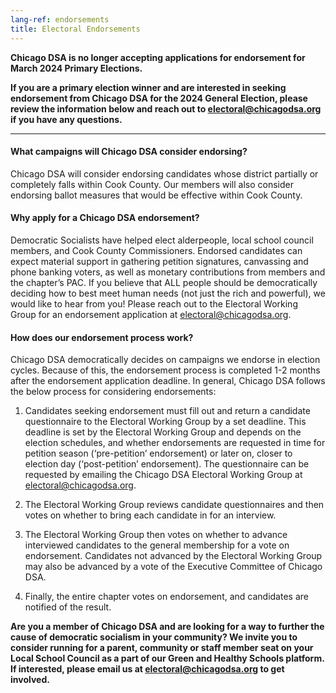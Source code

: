 ```yaml
---
lang-ref: endorsements
title: Electoral Endorsements
---
```


**Chicago DSA is no longer accepting applications for endorsement for March 2024 Primary Elections.** 

**If you are a primary election winner and are interested in seeking endorsement from Chicago DSA for the 2024 General Election, please review the information below and reach out to <electoral@chicagodsa.org> if you have any questions.**

---
#### What campaigns will Chicago DSA consider endorsing? 
Chicago DSA will consider endorsing candidates whose district partially or completely falls within Cook County.  Our members will also consider endorsing ballot measures that would be effective within Cook County.

#### Why apply for a Chicago DSA endorsement?
Democratic Socialists have helped elect alderpeople, local school council members, and Cook County Commissioners. Endorsed candidates can expect material support in gathering petition signatures, canvassing and phone banking voters, as well as monetary contributions from members and the chapter’s PAC.  If you believe that ALL people should be democratically deciding how to best meet human needs (not just the rich and powerful), we would like to hear from you!  Please reach out to the Electoral Working Group for an endorsement application at <electoral@chicagodsa.org>.

#### How does our endorsement process work?
Chicago DSA democratically decides on campaigns we endorse in election cycles. Because of this, the endorsement process is completed 1-2 months after the endorsement application deadline.  In general, Chicago DSA follows the below process for considering endorsements:

1. Candidates seeking endorsement must fill out and return a candidate questionnaire to the Electoral Working Group by a set deadline. This deadline is set by the Electoral Working Group and depends on the election schedules, and whether endorsements are requested in time for petition season (‘pre-petition’ endorsement) or later on, closer to election day (‘post-petition’ endorsement). The questionnaire can be requested by emailing the Chicago DSA Electoral Working Group at <electoral@chicagodsa.org>.

2. The Electoral Working Group reviews candidate questionnaires and then votes on whether to bring each candidate in for an interview. 

3. The Electoral Working Group then votes on whether to advance interviewed candidates to the general membership for a vote on endorsement. Candidates not advanced by the Electoral Working Group may also be advanced by a vote of the Executive Committee of Chicago DSA.

4. Finally, the entire chapter votes on endorsement, and candidates are notified of the result.

**Are you a member of Chicago DSA and are looking for a way to further the cause of democratic socialism in your community? We invite you to consider running for a parent, community or staff member seat on your Local School Council as a part of our Green and Healthy Schools platform. If interested, please email us at <electoral@chicagodsa.org> to get involved.**
